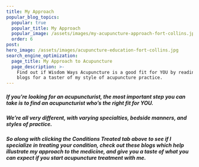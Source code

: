 ```yaml
---
title: My Approach
popular_blog_topics:
  popular: true
  popular_title: My Approach
  popular_image: /assets/images/my-acupuncture-approach-fort-collins.jpg
  order: 6
post:
hero_image: /assets/images/acupuncture-education-fort-collins.jpg
search_engine_optimization:
  page_title: My Approach to Acupuncture
  page_description: >-
    Find out if Wisdom Ways Acupuncture is a good fit for YOU by reading these
    blogs for a taster of my style of acupuncture practice.
---
```


##### If you're looking for an acupuncturist, the most important step you can take is to find an acupuncturist who’s the right fit for YOU.

##### We’re all very different, with varying specialties, bedside manners, and styles of practice.

##### So along with clicking the Conditions Treated tab above to see if I specialize in treating your condition, check out these blogs which help illustrate my approach to the medicine, and give you a taste of what you can expect if you start acupuncture treatment with me.